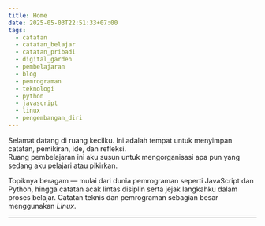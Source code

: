 ```yaml
---
title: Home
date: 2025-05-03T22:51:33+07:00
tags:
  - catatan
  - catatan_belajar
  - catatan_pribadi
  - digital_garden
  - pembelajaran
  - blog
  - pemrograman
  - teknologi
  - python
  - javascript
  - linux
  - pengembangan_diri
---
```


Selamat datang di ruang kecilku. Ini adalah tempat untuk menyimpan catatan, pemikiran, ide, dan refleksi.  
Ruang pembelajaran ini aku susun untuk mengorganisasi apa pun yang sedang aku pelajari atau pikirkan.

Topiknya beragam — mulai dari dunia pemrograman seperti JavaScript dan Python, hingga catatan acak lintas disiplin serta jejak langkahku dalam proses belajar. Catatan teknis dan pemrograman sebagian besar menggunakan _Linux_.

---
